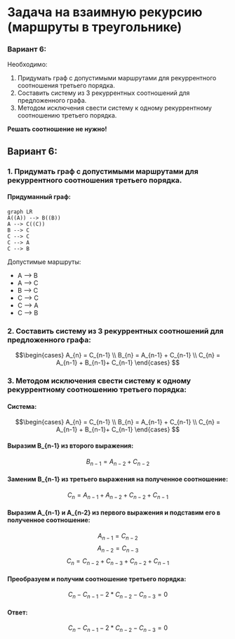 # Задача на взаимную рекурсию (маршруты в треугольнике)


### Вариант 6:
Необходимо:
1. Придумать граф с допустимыми маршрутами для рекуррентного соотношения третьего порядка.
2. Составить систему из 3 рекуррентных соотношений для предложенного графа.
3. Методом исключения свести систему к одному рекуррентному соотношению третьего порядка.

**Решать соотношение не нужно!**


## Вариант 6:
### 1. Придумать граф с допустимыми маршрутами для рекуррентного соотношения третьего порядка.
#### Придуманный граф:
```mermaid
graph LR
A((A)) --> B((B))
A --> C((C))
B --> C
C --> C
C --> A
C --> B
```
Допустимые маршруты:
- A --> B
- A --> C
- B --> C
- C --> C
- C --> A
- C --> B

### 2. Составить систему из 3 рекуррентных соотношений для предложенного графа:
$$\begin{cases}
A_{n} = C_{n-1} \\ 
B_{n} = A_{n-1} + C_{n-1}  \\
C_{n} = A_{n-1} + B_{n-1}+ C_{n-1}
\end{cases} $$

### 3. Методом исключения свести систему к одному рекуррентному соотношению третьего порядка:
#### Система:
$$\begin{cases}
A_{n} = C_{n-1} \\ 
B_{n} = A_{n-1} + C_{n-1}  \\
C_{n} = A_{n-1} + B_{n-1}+ C_{n-1}
\end{cases} $$

#### Выразим B_{n-1} из второго выражения:
$$
B_{n-1} = A_{n-2} + C_{n-2} 
$$
#### Заменим B_{n-1} из третьего выражения на полученное соотношение:
$$
C_{n} = A_{n-1} + A_{n-2} + C_{n-2} + C_{n-1}
$$
#### Выразим A_{n-1} и A_{n-2} из первого выражения и подставим его в полученное соотношение:
$$
A_{n-1} = C_{n-2} 
$$
$$
A_{n-2} = C_{n-3} 
$$
$$
C_{n} = C_{n-2}  +  C_{n-3}  + C_{n-2} + C_{n-1}
$$
#### Преобразуем и получим соотношение третьего порядка:
$$
C_{n} - C_{n-1} - 2 * C_{n-2}  -  C_{n-3} = 0 
$$

#### Ответ:
$$
C_{n} - C_{n-1} - 2 * C_{n-2}  -  C_{n-3} = 0 
$$